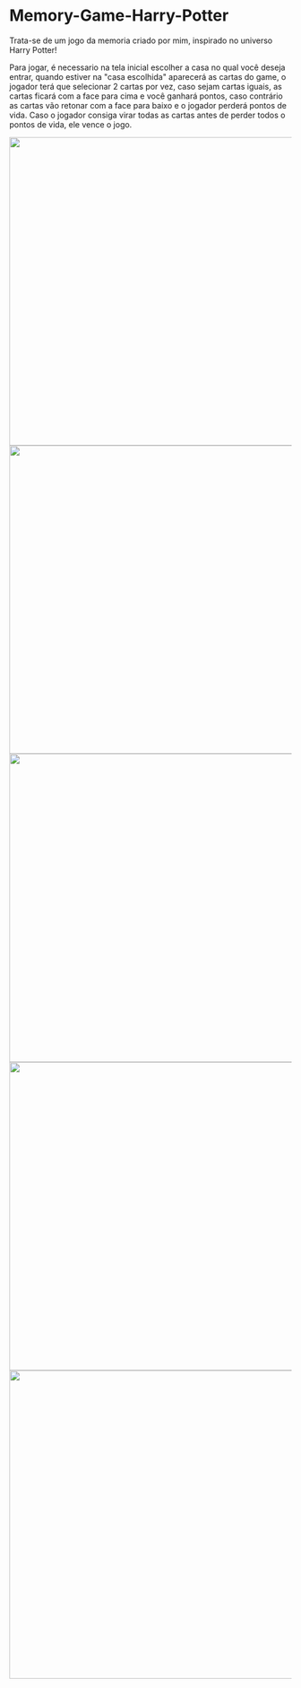 # Memory-Game-Harry-Potter

Trata-se de um jogo da memoria criado por mim, inspirado no universo Harry Potter!

Para jogar, é necessario na tela inicial escolher a casa no qual você deseja entrar, quando estiver na "casa escolhida" aparecerá as cartas do game, o jogador terá que selecionar 2 cartas  por vez, caso sejam cartas iguais, as cartas ficará com a face para cima e você ganhará pontos, caso contrário as cartas vão retonar com a face para baixo e o jogador perderá pontos de vida. Caso o jogador consiga virar todas as cartas antes de perder todos o pontos de vida, ele vence o jogo.  

<img width="550px" src="https://fv5-2.failiem.lv/thumb_show.php?i=j4tw555ar&view">
<img width="550px" src="https://fv5-2.failiem.lv/thumb_show.php?i=aqaak36em&view">
<img width="550px" src="https://fv5-2.failiem.lv/thumb_show.php?i=btubffgd7&view">
<img width="550px" src="https://fv5-2.failiem.lv/thumb_show.php?i=x765f5nwz&view">
<img width="550px" src="https://fv5-2.failiem.lv/thumb_show.php?i=by6wuzqvf&view">
